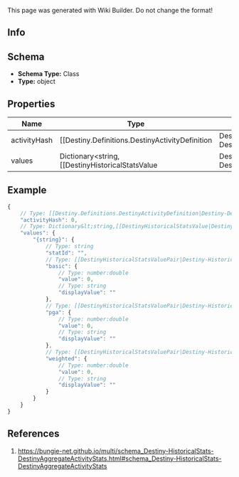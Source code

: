<span class="wiki-builder">This page was generated with Wiki Builder. Do not change the format!</span>

## Info

## Schema
* **Schema Type:** Class
* **Type:** object

## Properties
Name | Type | Description
---- | ---- | -----------
activityHash | [[Destiny.Definitions.DestinyActivityDefinition|Destiny-Definitions-DestinyActivityDefinition]]:integer:uint32 | Hash ID that can be looked up in the DestinyActivityTable.
values | Dictionary&lt;string,[[DestinyHistoricalStatsValue|Destiny-HistoricalStats-DestinyHistoricalStatsValue]]&gt; | Collection of stats for the player in this activity.

## Example
```javascript
{
    // Type: [[Destiny.Definitions.DestinyActivityDefinition|Destiny-Definitions-DestinyActivityDefinition]]:integer:uint32
    "activityHash": 0,
    // Type: Dictionary&lt;string,[[DestinyHistoricalStatsValue|Destiny-HistoricalStats-DestinyHistoricalStatsValue]]&gt;
    "values": {
        "{string}": {
            // Type: string
            "statId": "",
            // Type: [[DestinyHistoricalStatsValuePair|Destiny-HistoricalStats-DestinyHistoricalStatsValuePair]]
            "basic": {
                // Type: number:double
                "value": 0,
                // Type: string
                "displayValue": ""
            },
            // Type: [[DestinyHistoricalStatsValuePair|Destiny-HistoricalStats-DestinyHistoricalStatsValuePair]]
            "pga": {
                // Type: number:double
                "value": 0,
                // Type: string
                "displayValue": ""
            },
            // Type: [[DestinyHistoricalStatsValuePair|Destiny-HistoricalStats-DestinyHistoricalStatsValuePair]]
            "weighted": {
                // Type: number:double
                "value": 0,
                // Type: string
                "displayValue": ""
            }
        }
    }
}

```

## References
1. https://bungie-net.github.io/multi/schema_Destiny-HistoricalStats-DestinyAggregateActivityStats.html#schema_Destiny-HistoricalStats-DestinyAggregateActivityStats
